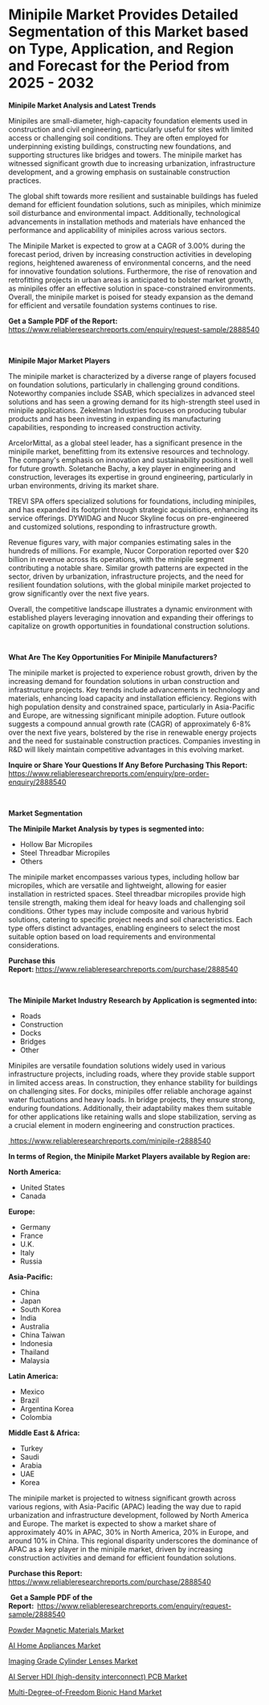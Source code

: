 <p><h1>Minipile Market Provides Detailed Segmentation of this Market based on Type, Application, and Region and Forecast for the Period from 2025 - 2032</h1></p><p><strong>Minipile Market Analysis and Latest Trends</strong></p>
<p><p>Minipiles are small-diameter, high-capacity foundation elements used in construction and civil engineering, particularly useful for sites with limited access or challenging soil conditions. They are often employed for underpinning existing buildings, constructing new foundations, and supporting structures like bridges and towers. The minipile market has witnessed significant growth due to increasing urbanization, infrastructure development, and a growing emphasis on sustainable construction practices.</p><p>The global shift towards more resilient and sustainable buildings has fueled demand for efficient foundation solutions, such as minipiles, which minimize soil disturbance and environmental impact. Additionally, technological advancements in installation methods and materials have enhanced the performance and applicability of minipiles across various sectors.</p><p>The Minipile Market is expected to grow at a CAGR of 3.00% during the forecast period, driven by increasing construction activities in developing regions, heightened awareness of environmental concerns, and the need for innovative foundation solutions. Furthermore, the rise of renovation and retrofitting projects in urban areas is anticipated to bolster market growth, as minipiles offer an effective solution in space-constrained environments. Overall, the minipile market is poised for steady expansion as the demand for efficient and versatile foundation systems continues to rise.</p></p>
<p><strong>Get a Sample PDF of the Report:&nbsp;</strong> <a href="https://www.reliableresearchreports.com/enquiry/request-sample/2888540?utm_campaign=9&utm_medium=2&utm_source=Github&utm_content=ia&utm_term=14032025&utm_id=minipile">https://www.reliableresearchreports.com/enquiry/request-sample/2888540</a></p>
<p>&nbsp;</p>
<p><strong>Minipile Major Market Players</strong></p>
<p><p>The minipile market is characterized by a diverse range of players focused on foundation solutions, particularly in challenging ground conditions. Noteworthy companies include SSAB, which specializes in advanced steel solutions and has seen a growing demand for its high-strength steel used in minipile applications. Zekelman Industries focuses on producing tubular products and has been investing in expanding its manufacturing capabilities, responding to increased construction activity.</p><p>ArcelorMittal, as a global steel leader, has a significant presence in the minipile market, benefitting from its extensive resources and technology. The company's emphasis on innovation and sustainability positions it well for future growth. Soletanche Bachy, a key player in engineering and construction, leverages its expertise in ground engineering, particularly in urban environments, driving its market share.</p><p>TREVI SPA offers specialized solutions for foundations, including minipiles, and has expanded its footprint through strategic acquisitions, enhancing its service offerings. DYWIDAG and Nucor Skyline focus on pre-engineered and customized solutions, responding to infrastructure growth.</p><p>Revenue figures vary, with major companies estimating sales in the hundreds of millions. For example, Nucor Corporation reported over $20 billion in revenue across its operations, with the minipile segment contributing a notable share. Similar growth patterns are expected in the sector, driven by urbanization, infrastructure projects, and the need for resilient foundation solutions, with the global minipile market projected to grow significantly over the next five years.</p><p>Overall, the competitive landscape illustrates a dynamic environment with established players leveraging innovation and expanding their offerings to capitalize on growth opportunities in foundational construction solutions.</p></p>
<p>&nbsp;</p>
<p><strong>What Are The Key Opportunities For Minipile Manufacturers?</strong></p>
<p><p>The minipile market is projected to experience robust growth, driven by the increasing demand for foundation solutions in urban construction and infrastructure projects. Key trends include advancements in technology and materials, enhancing load capacity and installation efficiency. Regions with high population density and constrained space, particularly in Asia-Pacific and Europe, are witnessing significant minipile adoption. Future outlook suggests a compound annual growth rate (CAGR) of approximately 6-8% over the next five years, bolstered by the rise in renewable energy projects and the need for sustainable construction practices. Companies investing in R&D will likely maintain competitive advantages in this evolving market.</p></p>
<p><strong>Inquire or Share Your Questions If Any Before Purchasing This Report:</strong> <a href="https://www.reliableresearchreports.com/enquiry/pre-order-enquiry/2888540?utm_campaign=9&utm_medium=2&utm_source=Github&utm_content=ia&utm_term=14032025&utm_id=minipile">https://www.reliableresearchreports.com/enquiry/pre-order-enquiry/2888540</a></p>
<p>&nbsp;</p>
<p><strong>Market Segmentation</strong></p>
<p><strong>The Minipile Market Analysis by types is segmented into:</strong></p>
<p><ul><li>Hollow Bar Micropiles</li><li>Steel Threadbar Micropiles</li><li>Others</li></ul></p>
<p><p>The minipile market encompasses various types, including hollow bar micropiles, which are versatile and lightweight, allowing for easier installation in restricted spaces. Steel threadbar micropiles provide high tensile strength, making them ideal for heavy loads and challenging soil conditions. Other types may include composite and various hybrid solutions, catering to specific project needs and soil characteristics. Each type offers distinct advantages, enabling engineers to select the most suitable option based on load requirements and environmental considerations.</p></p>
<p><strong>Purchase this Report:&nbsp;</strong><a href="https://www.reliableresearchreports.com/purchase/2888540?utm_campaign=9&utm_medium=2&utm_source=Github&utm_content=ia&utm_term=14032025&utm_id=minipile">https://www.reliableresearchreports.com/purchase/2888540</a></p>
<p>&nbsp;</p>
<p><strong>The Minipile Market Industry Research by Application is segmented into:</strong></p>
<p><ul><li>Roads</li><li>Construction</li><li>Docks</li><li>Bridges</li><li>Other</li></ul></p>
<p><p>Minipiles are versatile foundation solutions widely used in various infrastructure projects, including roads, where they provide stable support in limited access areas. In construction, they enhance stability for buildings on challenging sites. For docks, minipiles offer reliable anchorage against water fluctuations and heavy loads. In bridge projects, they ensure strong, enduring foundations. Additionally, their adaptability makes them suitable for other applications like retaining walls and slope stabilization, serving as a crucial element in modern engineering and construction practices.</p></p>
<p><a href="https://www.reliableresearchreports.com/minipile-r2888540?utm_campaign=9&utm_medium=2&utm_source=Github&utm_content=ia&utm_term=14032025&utm_id=minipile">&nbsp;https://www.reliableresearchreports.com/minipile-r2888540</a></p>
<p><strong>In terms of Region, the Minipile Market Players available by Region are:</strong></p>
<p>
    <p> <strong> North America: </strong>
        <ul>
            <li>United States</li>
            <li>Canada</li>
        </ul>
        </p> 
    <p> <strong> Europe: </strong>
        <ul>
            <li>Germany</li>
            <li>France</li>
            <li>U.K.</li>
            <li>Italy</li>
            <li>Russia</li>
        </ul>
        </p> 
    <p> <strong> Asia-Pacific: </strong>
        <ul>
            <li>China</li>
            <li>Japan</li>
            <li>South Korea</li>
            <li>India</li>
            <li>Australia</li>
            <li>China Taiwan</li>
            <li>Indonesia</li>
            <li>Thailand</li>
            <li>Malaysia</li>
        </ul>
        </p> 
    <p> <strong> Latin America: </strong>
        <ul>
            <li>Mexico</li>
            <li>Brazil</li>
            <li>Argentina Korea</li>
            <li>Colombia</li>
        </ul>
        </p> 
    <p> <strong> Middle East & Africa: </strong>
        <ul>
            <li>Turkey</li>
            <li>Saudi</li>
            <li>Arabia</li>
            <li>UAE</li>
            <li>Korea</li>
        </ul>
    </p>
    </p>
<p><p>The minipile market is projected to witness significant growth across various regions, with Asia-Pacific (APAC) leading the way due to rapid urbanization and infrastructure development, followed by North America and Europe. The market is expected to show a market share of approximately 40% in APAC, 30% in North America, 20% in Europe, and around 10% in China. This regional disparity underscores the dominance of APAC as a key player in the minipile market, driven by increasing construction activities and demand for efficient foundation solutions.</p></p>
<p><strong>Purchase this Report: </strong><a href="https://www.reliableresearchreports.com/purchase/2888540?utm_campaign=9&utm_medium=2&utm_source=Github&utm_content=ia&utm_term=14032025&utm_id=minipile">https://www.reliableresearchreports.com/purchase/2888540</a></p>
<p>&nbsp;<strong>Get a Sample PDF of the Report:&nbsp;&nbsp;</strong><a href="https://www.reliableresearchreports.com/enquiry/request-sample/2888540?utm_campaign=9&utm_medium=2&utm_source=Github&utm_content=ia&utm_term=14032025&utm_id=minipile">https://www.reliableresearchreports.com/enquiry/request-sample/2888540</a></p>
<p><strong></strong></p>
<p><p><a href="https://github.com/ogbadujonito22/Market-Research-Report-List-1/blob/main/powder-magnetic-materials-market.md?utm_campaign=9&utm_medium=2&utm_source=Github&utm_content=ia&utm_term=14032025&utm_id=minipile">Powder Magnetic Materials Market</a></p><p><a href="https://github.com/pichuaadh0/Market-Research-Report-List-1/blob/main/ai-home-appliances-market.md?utm_campaign=9&utm_medium=2&utm_source=Github&utm_content=ia&utm_term=14032025&utm_id=minipile">AI Home Appliances Market</a></p><p><a href="https://github.com/oshrykauraj7/Market-Research-Report-List-1/blob/main/imaging-grade-cylinder-lenses-market.md?utm_campaign=9&utm_medium=2&utm_source=Github&utm_content=ia&utm_term=14032025&utm_id=minipile">Imaging Grade Cylinder Lenses Market</a></p><p><a href="https://github.com/forgazerbyjt/Market-Research-Report-List-1/blob/main/ai-server-hdi-high-density-interconnect-pcb-market.md?utm_campaign=9&utm_medium=2&utm_source=Github&utm_content=ia&utm_term=14032025&utm_id=minipile">AI Server HDI (high-density interconnect) PCB Market</a></p><p><a href="https://github.com/lemiranajd/Market-Research-Report-List-1/blob/main/multi-degree-of-freedom-bionic-hand-market.md?utm_campaign=9&utm_medium=2&utm_source=Github&utm_content=ia&utm_term=14032025&utm_id=minipile">Multi-Degree-of-Freedom Bionic Hand Market</a></p></p>